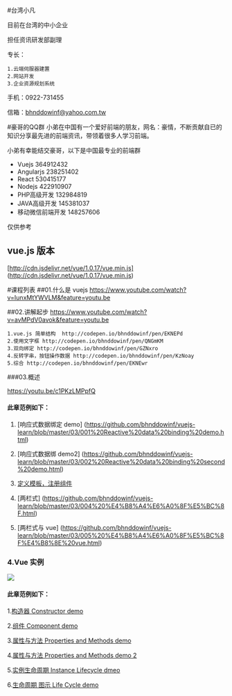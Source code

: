 #台湾小凡

目前在台湾的中小企业

担任资讯研发部副理

专长：

	1.云端伺服器建置
	2.网站开发
	3.企业资源规划系统

手机：0922-731455

信箱：bhnddowinf@yahoo.com.tw

#豪哥的QQ群
小弟在中国有一个爱好前端的朋友，网名：豪情，不断贡献自已的知识分享最先进的前端资讯，带领着很多人学习前端。

小弟有幸能结交豪哥，以下是中国最专业的前端群
* 	Vuejs 364912432
* 	Angularjs 238251402
* 	React 530415177
* 	Nodejs 422910907
* 	PHP高级开发 132984819
* 	JAVA高级开发 145381037
* 	移动微信前端开发 148257606


仅供参考

## vue.js 版本
[http://cdn.jsdelivr.net/vue/1.0.17/vue.min.js] (http://cdn.jsdelivr.net/vue/1.0.17/vue.min.js)

#课程列表
##01.什么是 vuejs
https://www.youtube.com/watch?v=IunxMtYWVLM&feature=youtu.be

##02.讲解起步
https://www.youtube.com/watch?v=avMPdV0avok&feature=youtu.be

	1.vue.js 简单结构  http://codepen.io/bhnddowinf/pen/EKNEPd
	2.使用文字框 http://codepen.io/bhnddowinf/pen/QNGmKM
	3.双向绑定 http://codepen.io/bhnddowinf/pen/GZNxro
	4.反转字串，按钮操作数据 http://codepen.io/bhnddowinf/pen/KzNoay
	5.综合 http://codepen.io/bhnddowinf/pen/EKNEwr

###03.概述

https://youtu.be/c1PKzLMPpfQ

#### 此章范例如下：
  1. [响应式数据绑定 demo] (https://github.com/bhnddowinf/vuejs-learn/blob/master/03/001%20Reactive%20data%20binding%20demo.html)

  2. [响应式数据绑 demo2] (https://github.com/bhnddowinf/vuejs-learn/blob/master/03/002%20Reactive%20data%20binding%20second%20demo.html)

  3. [定义模板，注册组件](https://github.com/bhnddowinf/vuejs-learn/blob/master/03/003-%E5%AE%9A%E4%B9%89%E6%A8%A1%E6%9D%BF%EF%BC%8C%E6%B3%A8%E5%86%8C%E7%BB%84%E4%BB%B6.html)

  4. [两栏式] (https://github.com/bhnddowinf/vuejs-learn/blob/master/03/004%20%E4%B8%A4%E6%A0%8F%E5%BC%8F.html)

  5. [两栏式与 vue] (https://github.com/bhnddowinf/vuejs-learn/blob/master/03/005%20%E4%B8%A4%E6%A0%8F%E5%BC%8F%E4%B8%8E%20vue.html)


### 4.Vue 实例

![](https://github.com/bhnddowinf/vuejs-learn/blob/master/04/lifecycle.jpg)

#### 此章范例如下：
  1.[构造器 Constructor demo](https://github.com/bhnddowinf/vuejs-learn/blob/master/04/001%20Constructor%20demo.html)

  2.[组件 Component demo](https://github.com/bhnddowinf/vuejs-learn/blob/master/04/002%20component.html)

  3.[属性与方法 Properties and Methods demo](https://github.com/bhnddowinf/vuejs-learn/blob/master/04/003%20Properties-and-Methods.html)

  4.[属性与方法 Properties and Methods demo 2](https://github.com/bhnddowinf/vuejs-learn/blob/master/04/004%20Properties-and-Methods%202.html)

  5.[实例生命周期 Instance Lifecycle dmeo](https://github.com/bhnddowinf/vuejs-learn/blob/master/04/005%20Instance-Lifecycle.html)

  6.[生命周期 图示 Life Cycle demo](https://github.com/bhnddowinf/vuejs-learn/blob/master/04/006%20life%20cycle.html)




